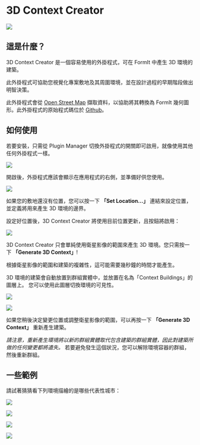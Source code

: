 # 3D Context Creator 

![](<../../.gitbook/assets/3D Context Creator_new.gif>)

## 這是什麼？

3D Context Creator 是一個容易使用的外掛程式，可在 FormIt 中產生 3D 環境的建築。

此外掛程式可協助您視覺化專案敷地及其周圍環境，並在設計過程的早期階段做出明智決策。

此外掛程式會從 [Open Street Map](https://www.openstreetmap.org/about) 擷取資料，以協助將其轉換為 FormIt 幾何圖形。此外掛程式的原始程式碼位於 [Github](https://github.com/matterlab-co/FormIt-Context-Plugin)。

## 如何使用

若要安裝，只需從 Plugin Manager 切換外掛程式的開關即可啟用，就像使用其他任何外掛程式一樣。

![](../../.gitbook/assets/contextcreator3.png)

開啟後，外掛程式應該會顯示在應用程式的右側，並準備好供您使用。

![](<../../.gitbook/assets/3D Context Creator new_no location (1).png>)

如果您的敷地還沒有位置，您可以按一下 **「Set Location...」** 連結來設定位置，並定義將用來產生 3D 環境的邊界。

設定好位置後，3D Context Creator 將使用目前位置更新，且按鈕將啟用：

![](<../../.gitbook/assets/3D Context Creator new_with location.png>)

3D Context Creator 只會單純使用衛星影像的範圍來產生 3D 環境。您只需按一下 **「Generate 3D Context」**!

根據衛星影像的範圍和建築的複雜性，這可能需要幾秒鐘的時間才能產生。

3D 環境的建築會自動放置到群組實體中，並放置在名為「Context Buildings」的圖層上。 您可以使用此圖層切換環境的可見性。

![](<../../.gitbook/assets/3D Context Creator_layers.png>)

![](<../../.gitbook/assets/3D Context Creator_NYC.png>)

如果您稍後決定變更位置或調整衛星影像的範圍，可以再按一下 **「Generate 3D Context」** 重新產生建築。

_請注意，重新產生環境將以新的群組實體取代包含建築的群組實體，因此對建築所做的任何變更都將遺失。_ 若要避免發生這個狀況，您可以解除環境容器的群組，然後重新群組。

## **一些範例**

請試著猜猜看下列環境描繪的是哪些代表性城市：

![](<../../.gitbook/assets/image (2) (1).png>)

![](<../../.gitbook/assets/image (34).png>)

![](<../../.gitbook/assets/image (13) (1) (1).png>)

![](<../../.gitbook/assets/image (59).png>)
